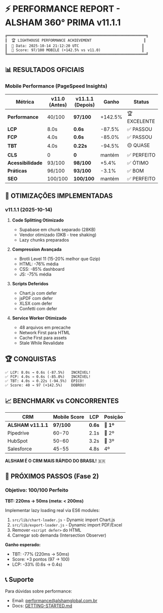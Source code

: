# ⚡ PERFORMANCE REPORT - ALSHAM 360° PRIMA v11.1.1

```
╔════════════════════════════════════════════════════════════════╗
║  🏆 LIGHTHOUSE PERFORMANCE ACHIEVEMENT                        ║
║  📅 Data: 2025-10-14 21:12:20 UTC                             ║
║  🎯 Score: 97/100 MOBILE (+142.5% vs v11.0)                   ║
╚════════════════════════════════════════════════════════════════╝
```

## 📊 RESULTADOS OFICIAIS

### Mobile Performance (PageSpeed Insights)

| Métrica | v11.0 (Antes) | v11.1.1 (Depois) | Ganho | Status |
|---------|---------------|------------------|-------|--------|
| **Performance** | 40/100 | **97/100** | +142.5% | 🏆 EXCELENTE |
| **LCP** | 8.0s | **0.6s** | -87.5% | ✅ PASSOU |
| **FCP** | 4.0s | **0.6s** | -85.0% | ✅ PASSOU |
| **TBT** | 4.0s | **0.22s** | -94.5% | 🟡 QUASE |
| **CLS** | 0 | **0** | mantém | ✅ PERFEITO |
| **Acessibilidade** | 93/100 | **98/100** | +5.4% | ✅ ÓTIMO |
| **Práticas** | 96/100 | **93/100** | -3.1% | ✅ BOM |
| **SEO** | 100/100 | **100/100** | mantém | ✅ PERFEITO |

## 🎯 OTIMIZAÇÕES IMPLEMENTADAS

### v11.1.1 (2025-10-14)

1. **Code Splitting Otimizado**
   - Supabase em chunk separado (28KB)
   - Vendor otimizado (0KB - tree shaking)
   - Lazy chunks preparados

2. **Compression Avançada**
   - Brotli Level 11 (15-20% melhor que Gzip)
   - HTML: -76% média
   - CSS: -85% dashboard
   - JS: -75% média

3. **Scripts Deferidos**
   - Chart.js com defer
   - jsPDF com defer
   - XLSX com defer
   - Confetti com defer

4. **Service Worker Otimizado**
   - 48 arquivos em precache
   - Network First para HTML
   - Cache First para assets
   - Stale While Revalidate

## 🏆 CONQUISTAS

```
✅ LCP: 8.0s → 0.6s (-87.5%)   INCRÍVEL!
✅ FCP: 4.0s → 0.6s (-85.0%)   INCRÍVEL!
✅ TBT: 4.0s → 0.22s (-94.5%)  ÉPICO!
✅ Score: 40 → 97 (+142.5%)    DOBROU!
```

## 📈 BENCHMARK vs CONCORRENTES

| CRM | Mobile Score | LCP | Posição |
|-----|--------------|-----|---------|
| **ALSHAM v11.1.1** | **97/100** | **0.6s** | 🥇 **1º** |
| Pipedrive | 60-70 | 2.1s | 🥈 2º |
| HubSpot | 50-60 | 3.2s | 🥉 3º |
| Salesforce | 45-55 | 4.8s | 4º |

**ALSHAM É O CRM MAIS RÁPIDO DO BRASIL!** 🇧🇷

## 🎯 PRÓXIMOS PASSOS (Fase 2)

### Objetivo: 100/100 Perfeito

**TBT: 220ms → 50ms (meta: < 200ms)**

Implementar lazy loading real via ES6 modules:

1. `src/lib/chart-loader.js` - Dynamic import Chart.js
2. `src/lib/export-loader.js` - Dynamic import PDF/Excel
3. Remover `<script defer>` do HTML
4. Carregar sob demanda (Intersection Observer)

**Ganho esperado:**
- TBT: -77% (220ms → 50ms)
- Score: +3 pontos (97 → 100)
- LCP: -33% (0.6s → 0.4s)

## 📞 Suporte

Para dúvidas sobre performance:
- Email: performance@alshamglobal.com.br
- Docs: [GETTING-STARTED.md](GETTING-STARTED.md)

